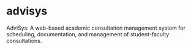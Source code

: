 # advisys
AdviSys: A web-based academic consultation management system for scheduling, documentation, and management of student-faculty consultations.
